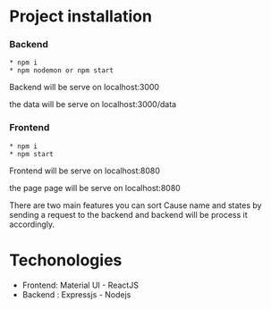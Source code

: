 # Project installation

### Backend

    * npm i
    * npm nodemon or npm start

Backend will be serve on localhost:3000

the data will be serve on localhost:3000/data

### Frontend

    * npm i
    * npm start

Frontend will be serve on localhost:8080

the page page will be serve on localhost:8080

There are two main features you can sort Cause name and states by sending a request to the backend and backend will be process it accordingly.

# Techonologies

- Frontend: Material UI - ReactJS
- Backend : Expressjs - Nodejs
